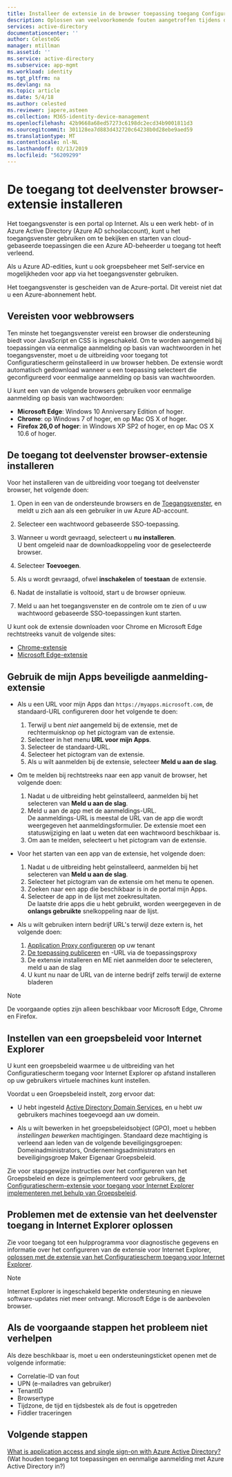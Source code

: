 ```yaml
---
title: Installeer de extensie in de browser toepassing toegang Configuratiescherm - Azure | Microsoft Docs
description: Oplossen van veelvoorkomende fouten aangetroffen tijdens de installatie van het deelvenster browser-extensie voor toegang.
services: active-directory
documentationcenter: ''
author: CelesteDG
manager: mtillman
ms.assetid: ''
ms.service: active-directory
ms.subservice: app-mgmt
ms.workload: identity
ms.tgt_pltfrm: na
ms.devlang: na
ms.topic: article
ms.date: 5/4/18
ms.author: celested
ms.reviewer: japere,asteen
ms.collection: M365-identity-device-management
ms.openlocfilehash: 42b9668a68ed57273c6198dc2ecd34b9001811d3
ms.sourcegitcommit: 301128ea7d883d432720c64238b0d28ebe9aed59
ms.translationtype: MT
ms.contentlocale: nl-NL
ms.lasthandoff: 02/13/2019
ms.locfileid: "56209299"
---
```

# <a name="install-the-access-panel-browser-extension"></a>De toegang tot deelvenster browser-extensie installeren

Het toegangsvenster is een portal op Internet. Als u een werk hebt- of in Azure Active Directory (Azure AD schoolaccount), kunt u het toegangsvenster gebruiken om te bekijken en starten van cloud-gebaseerde toepassingen die een Azure AD-beheerder u toegang tot heeft verleend. 

Als u Azure AD-edities, kunt u ook groepsbeheer met Self-service en mogelijkheden voor app via het toegangsvenster gebruiken. 

Het toegangsvenster is gescheiden van de Azure-portal. Dit vereist niet dat u een Azure-abonnement hebt.

## <a name="web-browser-requirements"></a>Vereisten voor webbrowsers

Ten minste het toegangsvenster vereist een browser die ondersteuning biedt voor JavaScript en CSS is ingeschakeld. Om te worden aangemeld bij toepassingen via eenmalige aanmelding op basis van wachtwoorden in het toegangsvenster, moet u de uitbreiding voor toegang tot Configuratiescherm geïnstalleerd in uw browser hebben. De extensie wordt automatisch gedownload wanneer u een toepassing selecteert die geconfigureerd voor eenmalige aanmelding op basis van wachtwoorden.

U kunt een van de volgende browsers gebruiken voor eenmalige aanmelding op basis van wachtwoorden:

- **Microsoft Edge**: Windows 10 Anniversary Edition of hoger. 
- **Chrome**: op Windows 7 of hoger, en op Mac OS X of hoger.
- **Firefox 26,0 of hoger**: in Windows XP SP2 of hoger, en op Mac OS X 10.6 of hoger.

## <a name="install-the-access-panel-browser-extension"></a>De toegang tot deelvenster browser-extensie installeren

Voor het installeren van de uitbreiding voor toegang tot deelvenster browser, het volgende doen:

1.  Open in een van de ondersteunde browsers en de [Toegangsvenster](https://myapps.microsoft.com), en meldt u zich aan als een gebruiker in uw Azure AD-account.

2.  Selecteer een wachtwoord gebaseerde SSO-toepassing.

3.  Wanneer u wordt gevraagd, selecteert u **nu installeren**.  
    U bent omgeleid naar de downloadkoppeling voor de geselecteerde browser. 
    
4.  Selecteer **Toevoegen**.

5.  Als u wordt gevraagd, ofwel **inschakelen** of **toestaan** de extensie.

6.  Nadat de installatie is voltooid, start u de browser opnieuw.

7.  Meld u aan het toegangsvenster en de controle om te zien of u uw wachtwoord gebaseerde SSO-toepassingen kunt starten.

U kunt ook de extensie downloaden voor Chrome en Microsoft Edge rechtstreeks vanuit de volgende sites:

- [Chrome-extensie](https://chrome.google.com/webstore/detail/access-panel-extension/ggjhpefgjjfobnfoldnjipclpcfbgbhl)
- [Microsoft Edge-extensie](https://www.microsoft.com/store/apps/9pc9sckkzk84) 

## <a name="use-the-my-apps-secure-sign-in-extension"></a>Gebruik de mijn Apps beveiligde aanmelding-extensie
* Als u een URL voor mijn Apps dan `https://myapps.microsoft.com`, de standaard-URL configureren door het volgende te doen:
   1. Terwijl u bent *niet* aangemeld bij de extensie, met de rechtermuisknop op het pictogram van de extensie.
   2. Selecteer in het menu **URL voor mijn Apps**.
   3. Selecteer de standaard-URL.
   4. Selecteer het pictogram van de extensie.
   5. Als u wilt aanmelden bij de extensie, selecteer **Meld u aan de slag**.

* Om te melden bij rechtstreeks naar een app vanuit de browser, het volgende doen:
   1. Nadat u de uitbreiding hebt geïnstalleerd, aanmelden bij het selecteren van **Meld u aan de slag**.
   2. Meld u aan de app met de aanmeldings-URL.  
       De aanmeldings-URL is meestal de URL van de app die wordt weergegeven het aanmeldingsformulier.
      De extensie moet een statuswijziging en laat u weten dat een wachtwoord beschikbaar is.
   3. Om aan te melden, selecteert u het pictogram van de extensie.

* Voor het starten van een app van de extensie, het volgende doen:
   1. Nadat u de uitbreiding hebt geïnstalleerd, aanmelden bij het selecteren van **Meld u aan de slag**.
   2. Selecteer het pictogram van de extensie om het menu te openen.
   3. Zoeken naar een app die beschikbaar is in de portal mijn Apps.
   4. Selecteer de app in de lijst met zoekresultaten.  
       De laatste drie apps die u hebt gebruikt, worden weergegeven in de **onlangs gebruikte** snelkoppeling naar de lijst.
       
* Als u wilt gebruiken intern bedrijf URL's terwijl deze extern is, het volgende doen:
    1. [Application Proxy configureren](https://docs.microsoft.com/azure/active-directory/active-directory-application-proxy-enable) op uw tenant
    2. [De toepassing publiceren](https://docs.microsoft.com/azure/active-directory/application-proxy-publish-azure-portal) en -URL via de toepassingsproxy
    3. De extensie installeren en ME niet aanmelden door te selecteren, meld u aan de slag
    4. U kunt nu naar de URL van de interne bedrijf zelfs terwijl de externe bladeren

> [!NOTE]
> De voorgaande opties zijn alleen beschikbaar voor Microsoft Edge, Chrome en Firefox.

## <a name="set-up-a-group-policy-for-internet-explorer"></a>Instellen van een groepsbeleid voor Internet Explorer

U kunt een groepsbeleid waarmee u de uitbreiding van het Configuratiescherm toegang voor Internet Explorer op afstand installeren op uw gebruikers virtuele machines kunt instellen.

Voordat u een Groepsbeleid instelt, zorg ervoor dat:

-   U hebt ingesteld [Active Directory Domain Services](https://msdn.microsoft.com/library/aa362244%28v=vs.85%29.aspx), en u hebt uw gebruikers machines toegevoegd aan uw domein.

-   Als u wilt bewerken in het groepsbeleidsobject (GPO), moet u hebben *instellingen bewerken* machtigingen. Standaard deze machtiging is verleend aan leden van de volgende beveiligingsgroepen: Domeinadministrators, Ondernemingsadministrators en beveiligingsgroep Maker Eigenaar Groepsbeleid.

Zie voor stapsgewijze instructies over het configureren van het Groepsbeleid en deze is geïmplementeerd voor gebruikers, [de Configuratiescherm-extensie voor toegang voor Internet Explorer implementeren met behulp van Groepsbeleid](deploy-access-panel-browser-extension.md).

## <a name="troubleshoot-the-access-panel-extension-in-internet-explorer"></a>Problemen met de extensie van het deelvenster toegang in Internet Explorer oplossen

Zie voor toegang tot een hulpprogramma voor diagnostische gegevens en informatie over het configureren van de extensie voor Internet Explorer, [oplossen met de extensie van het Configuratiescherm toegang voor Internet Explorer](manage-access-panel-browser-extension.md).

> [!NOTE]
> Internet Explorer is ingeschakeld beperkte ondersteuning en nieuwe software-updates niet meer ontvangt. Microsoft Edge is de aanbevolen browser.

## <a name="if-the-preceding-steps-do-not-resolve-the-issue"></a>Als de voorgaande stappen het probleem niet verhelpen

Als deze beschikbaar is, moet u een ondersteuningsticket openen met de volgende informatie:

-   Correlatie-ID van fout
-   UPN (e-mailadres van gebruiker)
-   TenantID
-   Browsertype
-   Tijdzone, de tijd en tijdsbestek als de fout is opgetreden
-   Fiddler traceringen

## <a name="next-steps"></a>Volgende stappen
[What is application access and single sign-on with Azure Active Directory?](what-is-single-sign-on.md) (Wat houden toegang tot toepassingen en eenmalige aanmelding met Azure Active Directory in?)
